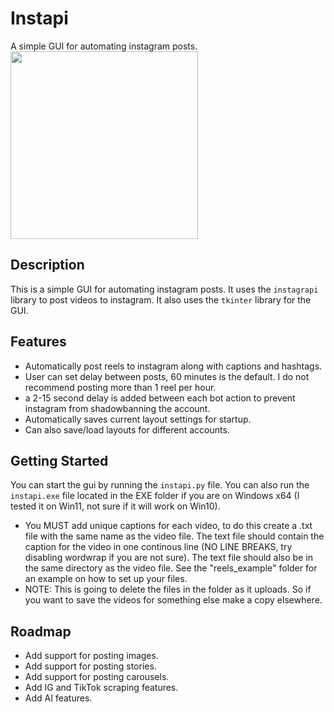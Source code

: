 # Instapi

A simple GUI for automating instagram posts.  
<img src="https://github.com/galavera/instapi/assets/155681070/6dfeb96d-28a3-473b-a3d3-4eb4c33f7fb0" width="300">
## Description

This is a simple GUI for automating instagram posts. It uses the `instagrapi` library to post videos to 
instagram. It also uses the `tkinter` library for the GUI. 

## Features
* Automatically post reels to instagram along with captions and hashtags.
* User can set delay between posts, 60 minutes is the default. I do not recommend posting more than 1 reel per hour.
* a 2-15 second delay is added between each bot action to prevent instagram from shadowbanning the account.
* Automatically saves current layout settings for startup.
* Can also save/load layouts for different accounts.

## Getting Started
You can start the gui by running the `instapi.py` file. You can also run the `instapi.exe` file located in the EXE folder if you are on Windows x64 (I tested it on Win11, not sure if it will work on Win10).

* You MUST add unique captions for each video, to do this create a .txt file with the same name as the video file. The text file should contain the caption for the video in one continous line (NO LINE BREAKS, try disabling wordwrap if you are not sure). The text file should also be in the same directory as the video file. See the "reels_example" folder for an example on how to set up your files.
* NOTE: This is going to delete the files in the folder as it uploads. So if you want to save the videos for something else make a copy elsewhere.

## Roadmap
* Add support for posting images.
* Add support for posting stories.
* Add support for posting carousels.
* Add IG and TikTok scraping features.
* Add AI features.
